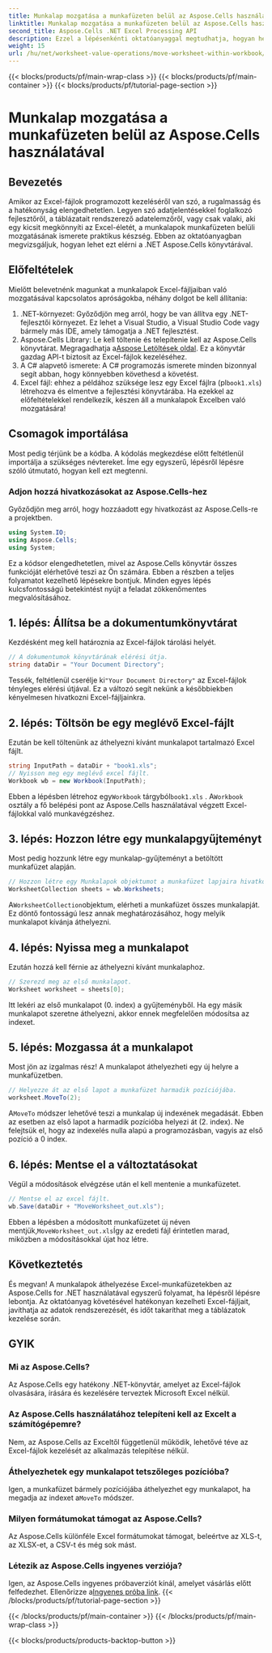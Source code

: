 ```yaml
---
title: Munkalap mozgatása a munkafüzeten belül az Aspose.Cells használatával
linktitle: Munkalap mozgatása a munkafüzeten belül az Aspose.Cells használatával
second_title: Aspose.Cells .NET Excel Processing API
description: Ezzel a lépésenkénti oktatóanyaggal megtudhatja, hogyan helyezhet át munkalapokat Excel-munkafüzetekben az Aspose.Cells for .NET segítségével. Javítsa Excel fájlkezelését.
weight: 15
url: /hu/net/worksheet-value-operations/move-worksheet-within-workbook/
---
```


{{< blocks/products/pf/main-wrap-class >}}
{{< blocks/products/pf/main-container >}}
{{< blocks/products/pf/tutorial-page-section >}}

# Munkalap mozgatása a munkafüzeten belül az Aspose.Cells használatával

## Bevezetés
Amikor az Excel-fájlok programozott kezeléséről van szó, a rugalmasság és a hatékonyság elengedhetetlen. Legyen szó adatjelentésekkel foglalkozó fejlesztőről, a táblázatait rendszerező adatelemzőről, vagy csak valaki, aki egy kicsit megkönnyíti az Excel-életét, a munkalapok munkafüzeten belüli mozgatásának ismerete praktikus készség. Ebben az oktatóanyagban megvizsgáljuk, hogyan lehet ezt elérni a .NET Aspose.Cells könyvtárával. 
## Előfeltételek
Mielőtt belevetnénk magunkat a munkalapok Excel-fájljaiban való mozgatásával kapcsolatos apróságokba, néhány dolgot be kell állítania:
1. .NET-környezet: Győződjön meg arról, hogy be van állítva egy .NET-fejlesztői környezet. Ez lehet a Visual Studio, a Visual Studio Code vagy bármely más IDE, amely támogatja a .NET fejlesztést.
2. Aspose.Cells Library: Le kell töltenie és telepítenie kell az Aspose.Cells könyvtárat. Megragadhatja a[Aspose Letöltések oldal](https://releases.aspose.com/cells/net/). Ez a könyvtár gazdag API-t biztosít az Excel-fájlok kezeléséhez.
3. A C# alapvető ismerete: A C# programozás ismerete minden bizonnyal segít abban, hogy könnyebben követhesd a követést.
4.  Excel fájl: ehhez a példához szüksége lesz egy Excel fájlra (pl`book1.xls`) létrehozva és elmentve a fejlesztési könyvtárába.
Ha ezekkel az előfeltételekkel rendelkezik, készen áll a munkalapok Excelben való mozgatására!
## Csomagok importálása 
Most pedig térjünk be a kódba. A kódolás megkezdése előtt feltétlenül importálja a szükséges névtereket. Íme egy egyszerű, lépésről lépésre szóló útmutató, hogyan kell ezt megtenni.
### Adjon hozzá hivatkozásokat az Aspose.Cells-hez
Győződjön meg arról, hogy hozzáadott egy hivatkozást az Aspose.Cells-re a projektben.
```csharp
using System.IO;
using Aspose.Cells;
using System;
```
Ez a kódsor elengedhetetlen, mivel az Aspose.Cells könyvtár összes funkcióját elérhetővé teszi az Ön számára.
Ebben a részben a teljes folyamatot kezelhető lépésekre bontjuk. Minden egyes lépés kulcsfontosságú betekintést nyújt a feladat zökkenőmentes megvalósításához.
## 1. lépés: Állítsa be a dokumentumkönyvtárat
Kezdésként meg kell határoznia az Excel-fájlok tárolási helyét.
```csharp
// A dokumentumok könyvtárának elérési útja.
string dataDir = "Your Document Directory";
```
 Tessék, feltétlenül cserélje ki`"Your Document Directory"` az Excel-fájlok tényleges elérési útjával. Ez a változó segít nekünk a későbbiekben kényelmesen hivatkozni Excel-fájljainkra.
## 2. lépés: Töltsön be egy meglévő Excel-fájlt
Ezután be kell töltenünk az áthelyezni kívánt munkalapot tartalmazó Excel fájlt.
```csharp
string InputPath = dataDir + "book1.xls";
// Nyisson meg egy meglévő excel fájlt.
Workbook wb = new Workbook(InputPath);
```
 Ebben a lépésben létrehoz egy`Workbook` tárgyból`book1.xls` . A`Workbook` osztály a fő belépési pont az Aspose.Cells használatával végzett Excel-fájlokkal való munkavégzéshez.
## 3. lépés: Hozzon létre egy munkalapgyűjteményt
Most pedig hozzunk létre egy munkalap-gyűjteményt a betöltött munkafüzet alapján.
```csharp
// Hozzon létre egy Munkalapok objektumot a munkafüzet lapjaira hivatkozva.
WorksheetCollection sheets = wb.Worksheets;
```
 A`WorksheetCollection`objektum, elérheti a munkafüzet összes munkalapját. Ez döntő fontosságú lesz annak meghatározásához, hogy melyik munkalapot kívánja áthelyezni.
## 4. lépés: Nyissa meg a munkalapot
Ezután hozzá kell férnie az áthelyezni kívánt munkalaphoz.
```csharp
// Szerezd meg az első munkalapot.
Worksheet worksheet = sheets[0];
```
Itt lekéri az első munkalapot (0. index) a gyűjteményből. Ha egy másik munkalapot szeretne áthelyezni, akkor ennek megfelelően módosítsa az indexet.
## 5. lépés: Mozgassa át a munkalapot
Most jön az izgalmas rész! A munkalapot áthelyezheti egy új helyre a munkafüzetben.
```csharp
// Helyezze át az első lapot a munkafüzet harmadik pozíciójába.
worksheet.MoveTo(2);
```
 A`MoveTo` módszer lehetővé teszi a munkalap új indexének megadását. Ebben az esetben az első lapot a harmadik pozícióba helyezi át (2. index). Ne felejtsük el, hogy az indexelés nulla alapú a programozásban, vagyis az első pozíció a 0 index.
## 6. lépés: Mentse el a változtatásokat
Végül a módosítások elvégzése után el kell mentenie a munkafüzetet.
```csharp
// Mentse el az excel fájlt.
wb.Save(dataDir + "MoveWorksheet_out.xls");
```
 Ebben a lépésben a módosított munkafüzetet új néven mentjük,`MoveWorksheet_out.xls`Így az eredeti fájl érintetlen marad, miközben a módosításokkal újat hoz létre.
## Következtetés
És megvan! A munkalapok áthelyezése Excel-munkafüzetekben az Aspose.Cells for .NET használatával egyszerű folyamat, ha lépésről lépésre lebontja. Az oktatóanyag követésével hatékonyan kezelheti Excel-fájljait, javíthatja az adatok rendszerezését, és időt takaríthat meg a táblázatok kezelése során.
## GYIK
### Mi az Aspose.Cells?  
Az Aspose.Cells egy hatékony .NET-könyvtár, amelyet az Excel-fájlok olvasására, írására és kezelésére terveztek Microsoft Excel nélkül.
### Az Aspose.Cells használatához telepíteni kell az Excelt a számítógépemre?  
Nem, az Aspose.Cells az Exceltől függetlenül működik, lehetővé téve az Excel-fájlok kezelését az alkalmazás telepítése nélkül.
### Áthelyezhetek egy munkalapot tetszőleges pozícióba?  
 Igen, a munkafüzet bármely pozíciójába áthelyezhet egy munkalapot, ha megadja az indexet a`MoveTo` módszer.
### Milyen formátumokat támogat az Aspose.Cells?  
Az Aspose.Cells különféle Excel formátumokat támogat, beleértve az XLS-t, az XLSX-et, a CSV-t és még sok mást.
### Létezik az Aspose.Cells ingyenes verziója?  
Igen, az Aspose.Cells ingyenes próbaverziót kínál, amelyet vásárlás előtt felfedezhet. Ellenőrizze a[Ingyenes próba link](https://releases.aspose.com/).
{{< /blocks/products/pf/tutorial-page-section >}}

{{< /blocks/products/pf/main-container >}}
{{< /blocks/products/pf/main-wrap-class >}}

{{< blocks/products/products-backtop-button >}}
